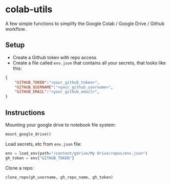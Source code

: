 # colab-utils
A few simple functions to simplify the Google Colab / Google Drive / Github workflow.

## Setup
- Create a Github token with repo access
- Create a file called `env.json` that contains all your secrets, that looks like this:
```json
{
    "GITHUB_TOKEN":"<your_github_token>",
    "GITHUB_USERNAME":"<your_github_username>",
    "GITHUB_EMAIL":"<your_github_email>",
}
```

## Instructions

Mounting your google drive to notebook file system:

```python
mount_google_drive()
```

Load secrets, etc from `env.json` file:

```python
env = load_env(path="/content/gdrive/My Drive/repos/env.json")
gh_token = env["GITHUB_TOKEN"]
```


Clone a repo:

```python
clone_repo(gh_username, gh_repo_name, gh_token)
```